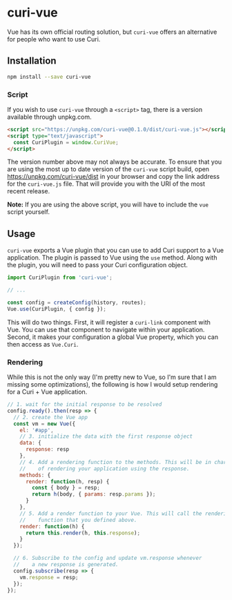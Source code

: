 # curi-vue

Vue has its own official routing solution, but `curi-vue` offers an alternative for people who want to use Curi.

## Installation

```sh
npm install --save curi-vue
```

### Script

If you wish to use `curi-vue` through a `<script>` tag, there is a version available through unpkg.com.

```html
<script src="https://unpkg.com/curi-vue@0.1.0/dist/curi-vue.js"></script>
<script type="text/javascript">
  const CuriPlugin = window.CuriVue;
</script>
```

The version number above may not always be accurate. To ensure that you are using the most up to date version of the `curi-vue` script build, open https://unpkg.com/curi-vue/dist in your browser and copy the link address for the `curi-vue.js` file. That will provide you with the URI of the most recent release.

**Note:** If you are using the above script, you will have to include the `vue` script yourself.

## Usage

`curi-vue` exports a Vue plugin that you can use to add Curi support to a Vue application. The plugin is passed to Vue using the `use` method. Along with the plugin, you will need to pass your Curi configuration object.

```js
import CuriPlugin from 'curi-vue';

// ...

const config = createConfig(history, routes);
Vue.use(CuriPlugin, { config });
```

This will do two things. First, it will register a `curi-link` component with Vue. You can use that component to navigate within your application. Second, it makes your configuration a global Vue property, which you can then access as `Vue.Curi`.

### Rendering

While this is not the only way (I'm pretty new to Vue, so I'm sure that I am missing some optimizations), the following is how I would setup rendering for a Curi + Vue application.

```js
// 1. wait for the initial response to be resolved
config.ready().then(resp => {
  // 2. create the Vue app
  const vm = new Vue({
    el: '#app',
    // 3. initialize the data with the first response object
    data: {
      response: resp
    },
    // 4. Add a rendering function to the methods. This will be in charge
    //    of rendering your application using the response.
    methods: {
      render: function(h, resp) {
        const { body } = resp;
        return h(body, { params: resp.params });
      }
    },
    // 5. Add a render function to your Vue. This will call the rendering
    //    function that you defined above.
    render: function(h) {
      return this.render(h, this.response);
    }
  });

  // 6. Subscribe to the config and update vm.response whenever
  //    a new response is generated.
  config.subscribe(resp => {
    vm.response = resp;
  });
});
```
